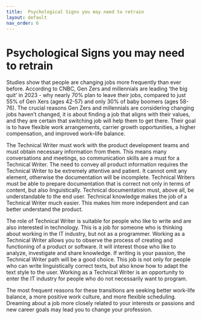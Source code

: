 ```yaml
---
title:  Psychological Signs you may need to retrain
layout: default
nav_order: 6
---
```


# Psychological Signs you may need to retrain

Studies show that people are changing jobs more frequently than ever before. According to CNBC, Gen Zers and millennials are leading ‘the big quit’ in 2023 - why nearly 70% plan to leave their jobs, compared to just 55% of Gen Xers (ages 42-57) and only 30% of baby boomers (ages 58-76). The crucial reasons Gen Zers and millennials are considering changing jobs haven’t changed, it is about finding a job that aligns with their values, and they are certain that switching job will help them to get there. Their goal is to have flexible work arrangements, carrier growth opportunities, a higher compensation, and improved work–life balance.

The Technical Writer must work with the product development teams and must obtain necessary information from them. This means many conversations and meetings, so communication skills are a must for a Technical Writer.
The need to convey all product information requires the Technical Writer to be extremely attentive and patient. It cannot omit any element, otherwise the documentation will be incomplete.
Technical Writers must be able to prepare documentation that is correct not only in terms of content, but also linguistically. Technical documentation must, above all, be understandable to the end user.
Technical knowledge makes the job of a Technical Writer much easier. This makes him more independent and can better understand the product.

The role of Technical Writer is suitable for people who like to write and are also interested in technology. This is a job for someone who is thinking about working in the IT industry, but not as a programmer.
Working as a Technical Writer allows you to observe the process of creating and functioning of a product or software. It will interest those who like to analyze, investigate and share knowledge.
If writing is your passion, the Technical Writer path will be a good choice. This job is not only for people who can write linguistically correct texts, but also know how to adapt the text style to the user. Working as a Technical Writer is an opportunity to enter the IT industry for people who do not necessarily want to program.

The most frequent reasons for these transitions are seeking better work-life balance, a more positive work culture, and more flexible scheduling.
Dreaming about a job more closely related to your interests or passions and new career goals may lead you to change your profession.
